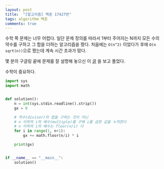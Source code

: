 ```yaml
---
layout: post
title:  "[알고리즘] 백준 17427번"
tags: algorithm 백준
comments: true
---
```


수학 쪽 문제는 너무 어렵다. 일단 문제 정의를 따라서 1부터 주어지는 N까지 모든 수의 약수를 구하고 그 합을 더하는 알고리즘을 짰다.
처음에는 `O(n^2)` 이었다가 후에 `O(n sqrt(n))`으로 짰는데 계속 시간 초과가 떴다.

몇 분의 구글링 끝에 문제를 잘 설명해 놓으신 이 [글](https://m.blog.naver.com/PostView.nhn?blogId=jh05013&logNo=221637727327&categoryNo=107&proxyReferer=&proxyReferer=https:%2F%2Fwww.google.com%2F) 을 보고 풀었다. 

수학이 중요하다.

```python
import sys
import math


def solution():
    n = int(sys.stdin.readline().strip())
    gx = 0

    # 약수(divisor)의 합을 구하는 것이 아닌
    # n 이하의 i의 배수(multiple)를 구해 i를 곱한 값을 누적한다
    # n 이하의 i의 배수는 floor(n/i) 다
    for i in range(1, n+1):
        gx += math.floor(n/i) * i

    print(gx)


if __name__ == "__main__":
    solution()

```